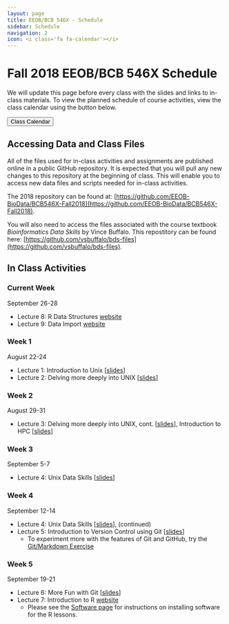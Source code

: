 ```yaml
---
layout: page
title: EEOB/BCB 546X - Schedule
sidebar: Schedule
navigation: 2
icon: <i class='fa fa-calendar'></i> 
---
```


# Fall 2018 EEOB/BCB 546X Schedule

We will update this page before every class with the slides and links to in-class materials. To view the planned schedule of course activities, view the class calendar using the button below.

<a href="https://docs.google.com/spreadsheets/d/1H54ZcrBIUA7WJbbxK7UEwFwFSNZjG-ZJSM0Gs5nR0Uw/edit?usp=sharing"><button type="button" class="btn btn-primary">Class Calendar</button></a>

## Accessing Data and Class Files

All of the files used for in-class activities and assignments are published online in a public GitHub repository. It is expected that you will pull any new changes to this repository at the beginning of class. This will enable you to access new data files and scripts needed for in-class activities. 

The 2018 repository can be found at: [https://github.com/EEOB-BioData/BCB546X-Fall2018](https://github.com/EEOB-BioData/BCB546X-Fall2018). 

You will also need to access the files associated with the course textbook _Bioinformatics Data Skills_ by Vince Buffalo. This repostitory can be found here: [https://github.com/vsbuffalo/bds-files](https://github.com/vsbuffalo/bds-files).


## In Class Activities

<!-- <A href="#week-2"><button type="button" class="btn btn-primary">Scroll to Current Week</button></A> -->

### Current Week 
<!-- I think it'd be good to have the current week on top, so when starting a new week, please move 
the previous week to the end and label it with the appropriate number -->

September 26-28
* Lecture 8: R Data Structures [website](https://eeob-biodata.github.io/BCB546X-R/)
* Lecture 9: Data Import [website](https://eeob-biodata.github.io/BCB546X-R/)

### Week 1

August 22-24

* Lecture 1: Introduction to Unix [[slides](slides/Week1_Lecture1.pdf)]
* Lecture 2: Delving more deeply into UNIX [[slides](slides/lecture_24Aug-MBH.html)]

### Week 2

August 29-31

* Lecture 3: Delving more deeply into UNIX, cont. [[slides](slides/lecture_24Aug-MBH.html)], Introduction to HPC [[slides](slides/lecture_29Aug-MBH.html)]

### Week 3 

September 5-7

* Lecture 4: Unix Data Skills [[slides](slides/lecture_5-Sep-MBH.html)]

### Week 4

September 12-14

* Lecture 4: Unix Data Skills [[slides](slides/lecture_5-Sep-MBH.html)], (continued)
* Lecture 5: Introduction to Version Control using Git [[slides](slides/lecture_14Sep-TAH.html)]
	* To experiment more with the features of Git and GitHub, try the [Git/Markdown Exercise](https://github.com/EEOB-BioData/Git-Markdown-Exercise)

### Week 5

September 19-21

* Lecture 6: More Fun with Git [[slides](slides/lecture_19Sep-TAH.html)]
* Lecture 7: Introduction to R [website](https://eeob-biodata.github.io/BCB546X-R/) 
	* Please see the [Software page](software#r) for instructions on installing software for the R lessons.


